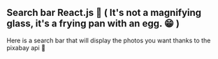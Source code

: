 
## Search bar React.js 🍳 ( It's not a magnifying glass, it's a frying pan with an egg. 😁 )

Here is a search bar that will display the photos you want thanks to the pixabay api 🧐


